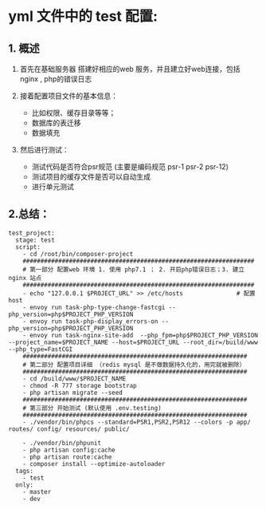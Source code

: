 # yml 文件中的 test 配置:
## 1. 概述
1. 首先在基础服务器 搭建好相应的web 服务，并且建立好web连接，包括 nginx , php的错误日志

2. 接着配置项目文件的基本信息：
    * 比如权限、缓存目录等等；
    * 数据库的表迁移
    * 数据填充

3. 然后进行测试：
    * 测试代码是否符合psr规范 (主要是编码规范 psr-1 psr-2 psr-12)
    * 测试项目的缓存文件是否可以自动生成
    * 进行单元测试

## 2.总结：
```
test_project:
  stage: test
  script:
    - cd /root/bin/composer-project
    #################################################################
    # 第一部分 配置web 环境 1. 使用 php7.1 ； 2. 开启php错误日志；3. 建立nginx 站点
    #################################################################
    - echo "127.0.0.1 $PROJECT_URL" >> /etc/hosts               # 配置 host
    - envoy run task-php-type-change-fastcgi --php_version=php$PROJECT_PHP_VERSION
    - envoy run task-php-display_errors-on --php_version=php$PROJECT_PHP_VERSION
    - envoy run task-nginx-site-add  --php_fpm=php$PROJECT_PHP_VERSION --project_name=$PROJECT_NAME --host=$PROJECT_URL --root_dir=/build/www --php_type=FastCGI
    ###############################################################
    # 第二部分 配置项目详细 （redis mysql 是不做数据持久化的，用完就被删除）
    ###############################################################
    - cd /build/www/$PROJECT_NAME
    - chmod -R 777 storage bootstrap
    - php artisan migrate --seed
    ###############################################################
    # 第三部分 开始测试 (默认使用 .env.testing)
    ###############################################################
    - ./vendor/bin/phpcs --standard=PSR1,PSR2,PSR12 --colors -p app/ routes/ config/ resources/ public/
    
    - ./vendor/bin/phpunit
    - php artisan config:cache
    - php artisan route:cache
    - composer install --optimize-autoloader
  tags:
    - test
  only:
    - master
    - dev
```